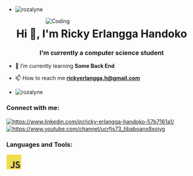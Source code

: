 - <p align="left"> <img src="https://komarev.com/ghpvc/?username=rozalyne&label=Profile%20views&color=0e75b6&style=flat" alt="rozalyne" /> </p>
<img align="right" alt="Coding" width="400" src="https://i.pinimg.com/originals/1c/ec/60/1cec60b076ed3e42a0a253548370a353.gif">
<h1 align="center">Hi 👋, I'm Ricky Erlangga Handoko</h1>
<h3 align="center">I'm currently a computer science student</h3>

- 🌱 I’m currently learning **Some Back End**

- 📫 How to reach me **rickyerlangga.h@gmail.com**
- <p align="left"> <img src="https://komarev.com/ghpvc/?username=rozalyne&label=Profile%20views&color=0e75b6&style=flat" alt="rozalyne" /> </p>


<h3 align="left">Connect with me:</h3>
<a href="https://www.linkedin.com/in/ricky-erlangga-handoko-57b7161a1/" target="blank"><img align="center" src="https://raw.githubusercontent.com/rahuldkjain/github-profile-readme-generator/master/src/images/icons/Social/linked-in-alt.svg" alt="https://www.linkedin.com/in/ricky-erlangga-handoko-57b7161a1/" height="30" width="40" /></a>
<a href="https://www.youtube.com/@iki3681/featured" target="blank"><img align="center" src="https://raw.githubusercontent.com/rahuldkjain/github-profile-readme-generator/master/src/images/icons/Social/youtube.svg" alt="https://www.youtube.com/channel/ucrfjs73_tibaboanx8xojvg" height="30" width="40" /></a>
<p align="left">
</p>

<h3 align="left">Languages and Tools:</h3>
<p align="left"> <a href="https://developer.mozilla.org/en-US/docs/Web/JavaScript" target="_blank" rel="noreferrer"> <img src="https://raw.githubusercontent.com/devicons/devicon/master/icons/javascript/javascript-original.svg" alt="javascript" width="40" height="40"/> </a> </p>
